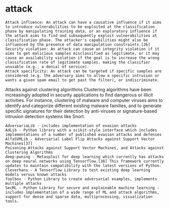 # attack
    Attack influence: An attack can have a causative influence if it aims to introduce vulnerabilities to be exploited at the classification phase by manipulating training data, or an exploratory influence if the attack aims to find and subsequently exploit vulnerabilities at classification phase. The attacker's capabilities might also be influenced by the presence of data manipulation constraints.[26]
    Security violation: An attack can cause an integrity violation if it aims to get malicious samples misclassified as legitimate, or it may cause an availability violation if the goal is to increase the wrong classification rate of legitimate samples, making the classifier unusable (e.g., a denial of service).
    Attack specificity: An attack can be targeted if specific samples are considered (e.g. the adversary aims to allow a specific intrusion or wants a given spam email to get past the filter), or indiscriminate.


Attacks against clustering algorithms
Clustering algorithms have been increasingly adopted in security applications to find dangerous or illicit activities. For instance, clustering of malware and computer viruses aims to identify and categorize different existing malware families, and to generate specific signatures for their detection by anti-viruses or signature-based intrusion detection systems like Snort. 

    AdversariaLib - includes implementation of evasion attacks
    AdLib - Python library with a scikit-style interface which includes implementations of a number of published evasion attacks and defenses
    AlfaSVMLib - Adversarial Label Flip Attacks against Support Vector Machines[37]
    Poisoning Attacks against Support Vector Machines, and Attacks against Clustering Algorithms
    deep-pwning - Metasploit for deep learning which currently has attacks on deep neural networks using Tensorflow.[38] This framework currently updates to maintain compatibility with the latest versions of Python.
    Cleverhans - A Tensorflow Library to test existing deep learning models versus known attacks
    foolbox - Python Library to create adversarial examples, implements multiple attacks
    SecML - Python Library for secure and explainable machine learning - includes implementation of a wide range of ML and attack algorithms, support for dense and sparse data, multiprocessing, visualization tools.
